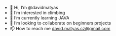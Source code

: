 - 👋 Hi, I’m @davidmatyas
- 👀 I’m interested in climbing 
- 🌱 I’m currently learning JAVA
- 💞️ I’m looking to collaborate on beginners projects
- 📫 How to reach me david.matyas.cz@gmail.com 

<!---
davidmatyas/davidmatyas is a ✨ special ✨ repository because its `README.md` (this file) appears on your GitHub profile.
You can click the Preview link to take a look at your changes.
--->
